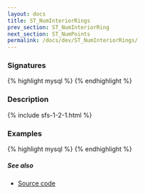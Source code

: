 ```yaml
---
layout: docs
title: ST_NumInteriorRings
prev_section: ST_NumInteriorRing
next_section: ST_NumPoints
permalink: /docs/dev/ST_NumInteriorRings/
---
```


### Signatures

{% highlight mysql %}
{% endhighlight %}

### Description



{% include sfs-1-2-1.html %}

### Examples

{% highlight mysql %}
{% endhighlight %}

##### See also

* [Source code](https://github.com/irstv/H2GIS/blob/master/h2spatial/src/main/java/org/h2gis/h2spatial/internal/function/spatial/properties/ST_NumInteriorRings.java)
